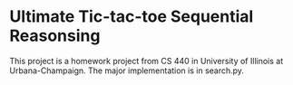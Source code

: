 # Ultimate Tic-tac-toe Sequential Reasonsing

This project is a homework project from CS 440 in University of Illinois at Urbana-Champaign. The major implementation is in search.py. 
